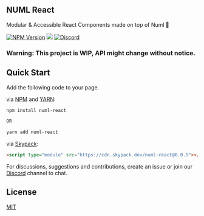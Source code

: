 ## NUML React 

Modular & Accessible React Components made on top of Numl 🚀

[![NPM Version](https://img.shields.io/npm/v/numl-react.svg?style=flat)](https://www.npmjs.com/package/numl-react)
[![](https://img.shields.io/npm/dt/numl-react.svg?style=flat)](https://www.npmjs.com/package/numl-react)
[![Discord](https://img.shields.io/discord/793832892781690891?color=7389D8&label=chat%20on%20Discord&logo=Discord&logoColor=ffffff)](https://discord.gg/sHnHPnAPZj)

### Warning: This project is WIP, API might change without notice.

## Quick Start

Add the following code to your page.

via [NPM](https://www.npmjs.com/package/numl-react) and [YARN](https://yarnpkg.com/package/numl-react):

```html
npm install numl-react

OR

yarn add numl-react
```

via [Skypack](https://www.skypack.dev/):

```html
<script type="module" src="https://cdn.skypack.dev/numl-react@0.0.5"></script>
```

For discussions, suggestions and contributions, create an issue or join our [Discord](https://discord.gg/sHnHPnAPZj) channel to chat. 

## License

[MIT](LICENSE)
